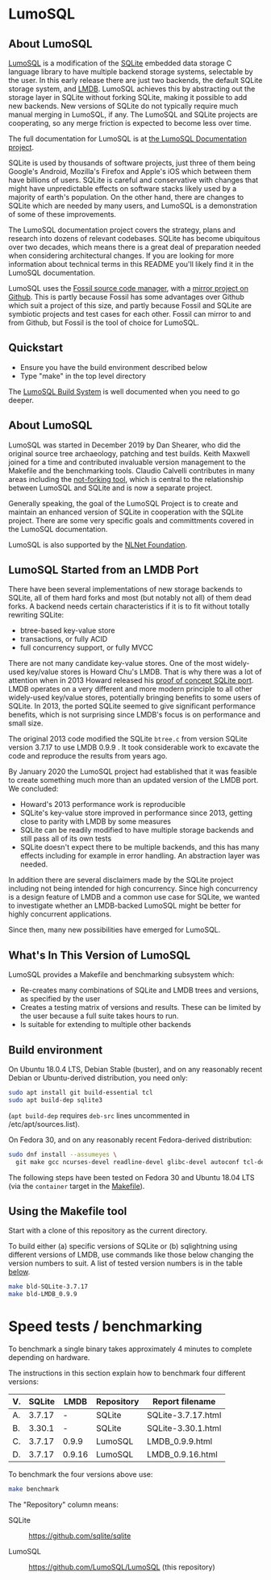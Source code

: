 <!-- Copyright 2020 The LumoSQL Authors, see LICENSES/CC-BY-SA-4.0 -->
<!-- SPDX-License-Identifier: CC-BY-SA-4.0 -->
<!-- SPDX-FileCopyrightText: 2020 The LumoSQL Authors -->
<!-- SPDX-ArtifactOfProjectName: LumoSQL -->
<!-- SPDX-FileType: Documentation -->
<!-- SPDX-FileComment: Original by Dan Shearer, 2019 -->

# LumoSQL

## About LumoSQL

[LumoSQL](lumosql.org) is a modification of the [SQLite](https://sqlite.org)
embedded data storage C language library to have multiple backend storage
systems, selectable by the user. In this early release there are just two
backends, the default SQLite storage system, and
[LMDB](https://github.com/LMDB/lmdb). LumoSQL achieves this by abstracting out
the storage layer in SQLite without forking SQLite, making it possible to add
new backends. New versions of SQLite do not typically require much manual
merging in LumoSQL, if any. The LumoSQL and SQLite projects are cooperating, so any merge
friction is expected to become less over time.

The full documentation for LumoSQL is at [the LumoSQL Documentation project](https://lumosql.org/src/lumodoc).

SQLite is used by thousands of software projects, just three of them being 
Google's Android, Mozilla's Firefox and Apple's iOS which between them have 
billions of users. SQLite is careful and conservative with changes that might
have unpredictable effects on software stacks likely used by a majority of 
earth's population. On the other hand, there are changes to SQLite which are
needed by many users, and LumoSQL is a demonstration of some of these improvements.

The LumoSQL documentation project covers the strategy, plans and research into
dozens of relevant codebases. SQLite has become ubiquitous over two decades, which means 
there is a great deal of preparation needed when considering architectural changes.
If you are looking for more information about technical terms in this README you'll 
likely find it in the LumoSQL documentation.

LumoSQL uses the [Fossil source code manager](https://fossil-scm.org/), with a 
[mirror project on Github](https://github.com/LumoSQL). This is partly because Fossil
has some advantages over Github which suit a project of this size, and partly because
Fossil and SQLite are symbiotic projects and test cases for each other. Fossil can 
mirror to and from Github, but Fossil is the tool of choice for LumoSQL.

## Quickstart

* Ensure you have the build environment described below
* Type "make" in the top level directory

The [LumoSQL Build System](doc/lumo-test-build.md) is well documented when you need to 
go deeper.

## About LumoSQL

LumoSQL was started in December 2019 by Dan Shearer, who did the original
source tree archaeology, patching and test builds. Keith Maxwell joined for a
time and contributed invaluable version management to the Makefile and the
benchmarking tools.  Claudio Calvelli contributes in many areas including the
[not-forking tool](https://lumosql.org/src/not-forking), which is central to
the relationship between LumoSQL and SQLite and is now a separate project.

Generally speaking, the goal of the LumoSQL Project is to create and maintain
an enhanced version of SQLite in cooperation with the SQLite project. There are
some very specific goals and committments covered in the LumoSQL documentation.

LumoSQL is also supported by the [NLNet Foundation](https://nlnet.nl).

## LumoSQL Started from an LMDB Port

There have been several implementations of new storage backends to SQLite, all of them hard forks
and most (but notably not all) of them dead forks. A backend needs certain characteristics if 
it is to fit without totally rewriting SQLite:

* btree-based key-value store
* transactions, or fully ACID
* full concurrency support, or fully MVCC

There are not many candidate key-value stores. One of the most widely-used
key/value stores is Howard Chu's LMDB. That is why there was a lot of attention
when in 2013 Howard released his [proof of concept SQLite
port](https://github.com/LMDB/sqlightning). LMDB operates on a very different
and more modern principle to all other widely-used key/value stores, potentially bringing
benefits to some users of SQLite. In 2013, the ported SQLite seemed to give 
significant performance benefits, which is not surprising since LMDB's focus 
is on performance and small size.

The original 2013 code modified the SQLite `btree.c` from version SQLite version 
3.7.17 to use LMDB 0.9.9 . It took considerable work to excavate the code and 
reproduce the results from years ago. 

By January 2020 the LumoSQL project had established that it was feasible to
create something much more than an updated version of the LMDB port. We
concluded:

- Howard's 2013 performance work is reproducible
- SQLite's key-value store improved in performance since 2013, getting close to
  parity with LMDB by some measures
- SQLite can be readily modified to have multiple storage backends and still
  pass all of its own tests
- SQLite doesn't expect there to be multiple backends, and this has many effects
  including for example in error handling. An abstraction layer was needed.

In addition there are several disclaimers made by the SQLite project including
not being intended for high concurrency. Since high concurrency is a design
feature of LMDB and a common use case for SQLite, we wanted to investigate
whether an LMDB-backed LumoSQL might be better for highly concurrent applications.

Since then, many new possibilities have emerged for LumoSQL.

## What's In This Version of LumoSQL

LumoSQL provides a Makefile and benchmarking subsystem which:

- Re-creates many combinations of SQLite and LMDB trees and versions, as
  specified by the user
- Creates a testing matrix of versions and results. These can be limited by the
  user because a full suite takes hours to run.
- Is suitable for extending to multiple other backends

## Build environment

On Ubuntu 18.0.4 LTS, Debian Stable (buster), and on any reasonably recent
Debian or Ubuntu-derived distribution, you need only:

```sh
sudo apt install git build-essential tcl
sudo apt build-dep sqlite3
```

(`apt build-dep` requires `deb-src` lines uncommented in /etc/apt/sources.list).

On Fedora 30, and on any reasonably recent Fedora-derived distribution:

```sh
sudo dnf install --assumeyes \
  git make gcc ncurses-devel readline-devel glibc-devel autoconf tcl-devel
```

The following steps have been tested on Fedora 30 and Ubuntu 18.04 LTS (via the
`container` target in the [Makefile](/Makefile)).

## Using the Makefile tool

Start with a clone of this repository as the current directory.

To build either (a) specific versions of SQLite or (b) sqlightning using
different versions of LMDB, use commands like those below changing the version
numbers to suit. A list of tested version numbers is in the table
[below](#which-lmdb-version).

```sh
make bld-SQLite-3.7.17
make bld-LMDB_0.9.9
```

# Speed tests / benchmarking

To benchmark a single binary takes approximately 4 minutes to complete depending
on hardware.

The instructions in this section explain how to benchmark four different
versions:

| V.  | SQLite | LMDB   | Repository | Report filename    |
| --- | ------ | ------ | ---------- | ------------------ |
| A.  | 3.7.17 | -      | SQLite     | SQLite-3.7.17.html |
| B.  | 3.30.1 | -      | SQLite     | SQLite-3.30.1.html |
| C.  | 3.7.17 | 0.9.9  | LumoSQL    | LMDB_0.9.9.html    |
| D.  | 3.7.17 | 0.9.16 | LumoSQL    | LMDB_0.9.16.html   |

To benchmark the four versions above use:

```sh
make benchmark
```

The "Repository" column means:

<dl>
<dt>SQLite</dt>
<dd>

<https://github.com/sqlite/sqlite>

</dd>
<dt>LumoSQL</dt>
<dd>

<https://github.com/LumoSQL/LumoSQL> (this repository)

</dd>
</dl>


